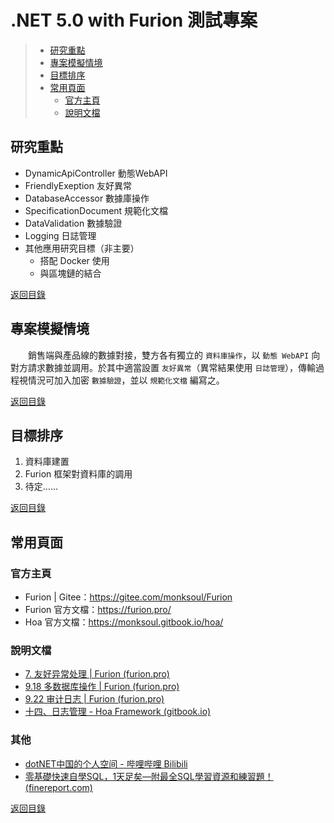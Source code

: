# .NET 5.0 with Furion 測試專案

> * [研究重點](#研究重點)
> * [專案模擬情境](#專案模擬情境)
> * [目標排序](#目標排序)
> * [常用頁面](#常用頁面)
>   * [官方主頁](#官方主頁)
>   * [說明文檔](#說明文檔)

## 研究重點

* DynamicApiController 動態WebAPI
* FriendlyExeption 友好異常
* DatabaseAccessor 數據庫操作
* SpecificationDocument 規範化文檔
* DataValidation 數據驗證
* Logging 日誌管理
* 其他應用研究目標（非主要）
  * 搭配 Docker 使用
  * 與區塊鏈的結合

[返回目錄](#net-50-with-furion-測試專案)

## 專案模擬情境

　　銷售端與產品線的數據對接，雙方各有獨立的 `資料庫操作`，以 `動態 WebAPI` 向對方請求數據並調用。於其中適當設置 `友好異常`（異常結果使用 `日誌管理`），傳輸過程視情況可加入加密 `數據驗證`，並以 `規範化文檔` 編寫之。

[返回目錄](#net-50-with-furion-測試專案)

## 目標排序

1. 資料庫建置
2. Furion 框架對資料庫的調用
3. 待定……

[返回目錄](#net-50-with-furion-測試專案)

## 常用頁面

### 官方主頁

* Furion | Gitee：https://gitee.com/monksoul/Furion
* Furion 官方文檔：https://furion.pro/
* Hoa 官方文檔：https://monksoul.gitbook.io/hoa/

### 說明文檔

* [7. 友好异常处理 | Furion (furion.pro)](https://furion.pro/docs/friendly-exception)
* [9.18 多数据库操作 | Furion (furion.pro)](https://furion.pro/docs/dbcontext-multi-database)
* [9.22 审计日志 | Furion (furion.pro)](https://furion.pro/docs/dbcontext-audit)
* [十四、日志管理 - Hoa Framework (gitbook.io)](https://monksoul.gitbook.io/hoa/rijiguanli)

### 其他

* [dotNET中国的个人空间 - 哔哩哔哩 Bilibili](https://space.bilibili.com/695987967?spm_id_from=333.788.b_765f7570696e666f.2)
* [零基礎快速自學SQL，1天足矣—附最全SQL學習資源和練習題！ (finereport.com)](https://www.finereport.com/tw/data-analysis/sql-3.html#SQLSQL)

[返回目錄](#net-50-with-furion-測試專案)
